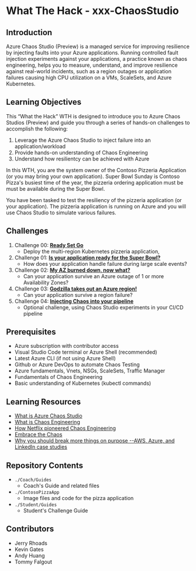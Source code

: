 # What The Hack - xxx-ChaosStudio

## Introduction 

Azure Chaos Studio (Preview) is a managed service for improving resilience by injecting faults into your Azure applications. Running controlled fault
injection
experiments against your applications, a practice known as chaos engineering, helps you to measure, understand, and improve resilience against real-world
incidents, such as a region outages or application failures causing high CPU utilization on a VMs, ScaleSets, and Azure Kubernetes.


## Learning Objectives
This “What the Hack” WTH is designed to introduce you to Azure Chaos Studios (Preview) and guide you through a series of hands-on challenges to accomplish
the following:
  
1. Leverage the Azure Chaos Studio to inject failure into an application/workload
2. Provide hands-on understanding of Chaos Engineering 
3. Understand how resilientcy can be achieved with Azure 

In this WTH, you are the system owner of the Contoso Pizzeria Application (or you may bring your own application). Super Bowl Sunday is Contoso Pizza's busiest time of the year, the pizzeria
ordering application must be must be available during the Super Bowl. 

You have been tasked to test the resiliency of the pizzeria application (or your application). The pizzeria application is running on Azure and you will use Chaos Studio to
simulate various failures. 

## Challenges
1. Challenge 00: **[Ready Set Go](Student/Challenge-00.md)**
	 - Deploy the multi-region Kubernetes pizzeria application,
1. Challenge 01: **[Is your application ready for the Super Bowl?](Student/Challenge-01.md)**
	 - How does your application handle failure during large scale events?
1. Challenge 02: **[My AZ burned down, now what?](Student/Challenge-02.md)**
	 - Can your application survive an Azure outage of 1 or more Availability Zones?
1. Challenge 03: **[Godzilla takes out an Azure region!](Student/Challenge-03.md)**
	 - Can your application survive a region failure? 
1. Challenge 04: **[Injecting Chaos into your pipeline](Student/Challenge-04.md)**
	 - Optional challenge, using Chaos Studio experiments in your CI/CD pipeline

## Prerequisites
- Azure subscription with contributor access
- Visual Studio Code terminal or Azure Shell (recommended)
- Latest Azure CLI (if not using Azure Shell) 
- Github or Azure DevOps to automate Chaos Testing
- Azure fundamentals, Vnets, NSGs, ScaleSets, Traffic Manager 
- Fundamentals of Chaos Engineering
- Basic understanding of Kubernetes (kubectl commands)

## Learning Resources 
* [What is Azure Chaos Studio](https://docs.microsoft.com/en-us/azure/chaos-studio/chaos-studio-overview)
* [What is Chaos Engineering](https://docs.microsoft.com/en-us/azure/architecture/framework/resiliency/chaos-engineering?toc=%2Fazure%2Fchaos-studio%2Ftoc.json&bc=%2Fazure%2Fchaos-studio%2Fbreadcrumb%2Ftoc.json)
* [How Netflix pioneered Chaos Engineering](https://techhq.com/2019/03/how-netflix-pioneered-chaos-engineering/)
* [Embrace the Chaos](https://medium.com/capital-one-tech/embrace-the-chaos-engineering-203fd6fc6ff7)
* [Why you should break more things on purpose --AWS, Azure, and LinkedIn case studies](https://www.contino.io/insights/chaos-engineering)

## Repository Contents
- `./Coach/Guides`
  - Coach's Guide and related files
- `./ContosoPizzaApp`
  - Image files and code for the pizza application
- `./Student/Guides`
  - Student's Challenge Guide

## Contributors
- Jerry Rhoads
- Kevin Gates
- Andy Huang
- Tommy Falgout 
